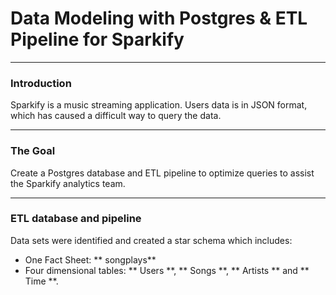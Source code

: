 #  Data Modeling with Postgres & ETL Pipeline for Sparkify 
***
### Introduction
Sparkify is a music streaming application. Users data is in JSON format, which has caused a difficult way to query the data.
***
### The Goal
Create a Postgres database and ETL pipeline to optimize queries to assist the Sparkify analytics team.
***
### ETL database and pipeline
Data sets were identified and created a star schema which includes:

* One Fact Sheet: ** songplays**
* Four dimensional tables: ** Users **, ** Songs **, ** Artists ** and ** Time **.
